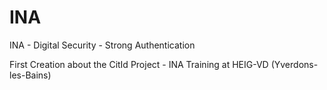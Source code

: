 INA
===

INA - Digital Security - Strong Authentication

First Creation about the CitId Project - INA Training at HEIG-VD (Yverdons-les-Bains)
